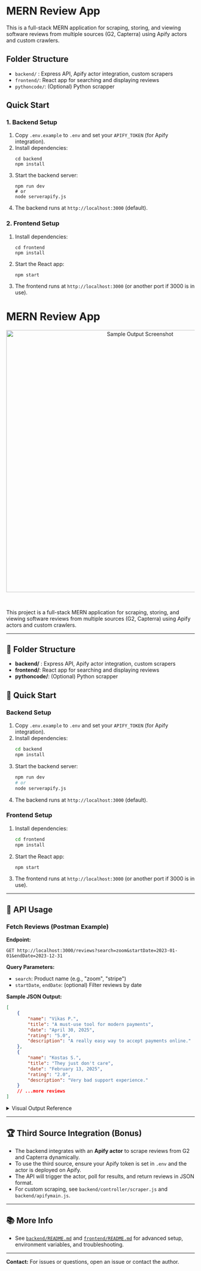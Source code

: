 
# MERN Review App

This is a full-stack MERN application for scraping, storing, and viewing software reviews from multiple sources (G2, Capterra) using Apify actors and custom crawlers.

## Folder Structure
- `backend/` : Express API, Apify actor integration, custom scrapers
- `frontend/`: React app for searching and displaying reviews
- `pythoncode/`: (Optional) Python scrapper

## Quick Start

### 1. Backend Setup
1. Copy `.env.example` to `.env` and set your `APIFY_TOKEN` (for Apify integration).
2. Install dependencies:
	```shell
	cd backend
	npm install
	```
3. Start the backend server:
	```shell
	npm run dev
	# or
	node serverapify.js
	```
4. The backend runs at `http://localhost:3000` (default).

### 2. Frontend Setup
1. Install dependencies:
	```shell
	cd frontend
	npm install
	```
2. Start the React app:
	```shell
	npm start
	```
3. The frontend runs at `http://localhost:3000` (or another port if 3000 is in use).

# MERN Review App

<p align="center">
	<img src="attachments/output-screenshot.png" alt="Sample Output Screenshot" width="700" />
</p>

<br>

This project is a full-stack MERN application for scraping, storing, and viewing software reviews from multiple sources (G2, Capterra) using Apify actors and custom crawlers.

---

## 📁 Folder Structure
- **backend/** : Express API, Apify actor integration, custom scrapers
- **frontend/**: React app for searching and displaying reviews
- **pythoncode/**: (Optional) Python scrapper

## 🚀 Quick Start

### Backend Setup
1. Copy `.env.example` to `.env` and set your `APIFY_TOKEN` (for Apify integration).
2. Install dependencies:
	 ```bash
	 cd backend
	 npm install
	 ```
3. Start the backend server:
	 ```bash
	 npm run dev
	 # or
	 node serverapify.js
	 ```
4. The backend runs at `http://localhost:3000` (default).

### Frontend Setup
1. Install dependencies:
	 ```bash
	 cd frontend
	 npm install
	 ```
2. Start the React app:
	 ```bash
	 npm start
	 ```
3. The frontend runs at `http://localhost:3000` (or another port if 3000 is in use).

---

## 🔗 API Usage

### Fetch Reviews (Postman Example)
**Endpoint:**
```
GET http://localhost:3000/reviews?search=zoom&startDate=2023-01-01&endDate=2023-12-31
```
**Query Parameters:**
- `search`: Product name (e.g., "zoom", "stripe")
- `startDate`, `endDate`: (optional) Filter reviews by date

**Sample JSON Output:**
```json
[
	{
		"name": "Vikas P.",
		"title": "A must-use tool for modern payments",
		"date": "April 30, 2025",
		"rating": "5.0",
		"description": "A really easy way to accept payments online."
	},
	{
		"name": "Kostas S.",
		"title": "They just don't care",
		"date": "February 13, 2025",
		"rating": "2.0",
		"description": "Very bad support experience."
	}
	// ...more reviews
]
```

<details>
	<summary>Visual Output Reference</summary>
	<img src="attachments/output-screenshot.png" alt="Sample Output Screenshot" width="700" />
	<br>
	<em>Reviews are displayed as JSON cards with color highlighting and pagination.</em>
</details>

---

## 🏆 Third Source Integration (Bonus)

- The backend integrates with an **Apify actor** to scrape reviews from G2 and Capterra dynamically.
- To use the third source, ensure your Apify token is set in `.env` and the actor is deployed on Apify.
- The API will trigger the actor, poll for results, and return reviews in JSON format.
- For custom scraping, see `backend/controller/scraper.js` and `backend/apifymain.js`.

---

## 📚 More Info
- See [`backend/README.md`](backend/README.md) and [`frontend/README.md`](frontend/README.md) for advanced setup, environment variables, and troubleshooting.

---

**Contact:** For issues or questions, open an issue or contact the author.
